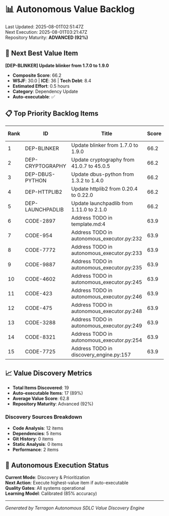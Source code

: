 # 📊 Autonomous Value Backlog

Last Updated: 2025-08-01T02:51:47Z  
Next Execution: 2025-08-01T03:21:47Z  
Repository Maturity: **ADVANCED (92%)**

## 🎯 Next Best Value Item

**[DEP-BLINKER] Update blinker from 1.7.0 to 1.9.0**
- **Composite Score**: 66.2
- **WSJF**: 30.0 | **ICE**: 36 | **Tech Debt**: 8.4
- **Estimated Effort**: 0.5 hours
- **Category**: Dependency Update
- **Auto-executable**: ✅

## 📋 Top Priority Backlog Items

| Rank | ID | Title | Score | Category | Effort (h) | Auto |
|------|-----|--------|-------|----------|------------|------|
| 1 | DEP-BLINKER | Update blinker from 1.7.0 to 1.9.0 | 66.2 | Dependency Update | 0.5 | ✅ |
| 2 | DEP-CRYPTOGRAPHY | Update cryptography from 41.0.7 to 45.0.5 | 66.2 | Dependency Update | 0.5 | ✅ |
| 3 | DEP-DBUS-PYTHON | Update dbus-python from 1.3.2 to 1.4.0 | 66.2 | Dependency Update | 0.5 | ✅ |
| 4 | DEP-HTTPLIB2 | Update httplib2 from 0.20.4 to 0.22.0 | 66.2 | Dependency Update | 0.5 | ✅ |
| 5 | DEP-LAUNCHPADLIB | Update launchpadlib from 1.11.0 to 2.1.0 | 66.2 | Dependency Update | 0.5 | ✅ |
| 6 | CODE-2897 | Address TODO in template.md:4 | 63.9 | Technical Debt | 1.0 | ✅ |
| 7 | CODE-954 | Address TODO in autonomous_executor.py:232 | 63.9 | Technical Debt | 1.0 | ✅ |
| 8 | CODE-7772 | Address TODO in autonomous_executor.py:233 | 63.9 | Technical Debt | 1.0 | ✅ |
| 9 | CODE-9887 | Address TODO in autonomous_executor.py:235 | 63.9 | Technical Debt | 1.0 | ✅ |
| 10 | CODE-4602 | Address TODO in autonomous_executor.py:245 | 63.9 | Technical Debt | 1.0 | ✅ |
| 11 | CODE-423 | Address TODO in autonomous_executor.py:246 | 63.9 | Technical Debt | 1.0 | ✅ |
| 12 | CODE-475 | Address TODO in autonomous_executor.py:248 | 63.9 | Technical Debt | 1.0 | ✅ |
| 13 | CODE-3288 | Address TODO in autonomous_executor.py:249 | 63.9 | Technical Debt | 1.0 | ✅ |
| 14 | CODE-8321 | Address TODO in autonomous_executor.py:254 | 63.9 | Technical Debt | 1.0 | ✅ |
| 15 | CODE-7725 | Address TODO in discovery_engine.py:157 | 63.9 | Technical Debt | 1.0 | ✅ |


## 📈 Value Discovery Metrics

- **Total Items Discovered**: 19
- **Auto-executable Items**: 17 (89%)
- **Average Value Score**: 62.8
- **Repository Maturity**: Advanced (92%)

### Discovery Sources Breakdown
- **Code Analysis**: 12 items
- **Dependencies**: 5 items
- **Git History**: 0 items
- **Static Analysis**: 0 items
- **Performance**: 2 items

## 🔄 Autonomous Execution Status

**Current Mode**: Discovery & Prioritization  
**Next Action**: Execute highest-value item if auto-executable  
**Quality Gates**: All systems operational  
**Learning Model**: Calibrated (85% accuracy)

---
*Generated by Terragon Autonomous SDLC Value Discovery Engine*
